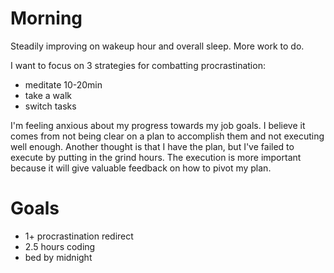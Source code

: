 # Morning
Steadily improving on wakeup hour and overall sleep. More work to do.

I want to focus on 3 strategies for combatting procrastination:
- meditate 10-20min
- take a walk
- switch tasks

I'm feeling anxious about my progress towards my job goals. I believe it comes from not being clear on a plan to accomplish them and not executing well enough. Another thought is that I have the plan, but I've failed to execute by putting in the grind hours. The execution is more important because it will give valuable feedback on how to pivot my plan. 


# Goals
- 1+ procrastination redirect
- 2.5 hours coding
- bed by midnight
